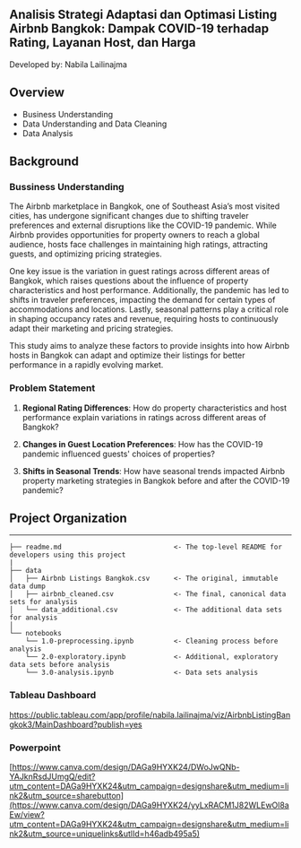 ## **Analisis Strategi Adaptasi dan Optimasi Listing Airbnb Bangkok:** Dampak COVID-19 terhadap Rating, Layanan Host, dan Harga

Developed by: Nabila Lailinajma

## Overview
- Business Understanding
- Data Understanding and Data Cleaning
- Data Analysis

## Background
### Bussiness Understanding
The Airbnb marketplace in Bangkok, one of Southeast Asia’s most visited cities, has undergone significant changes due to shifting traveler preferences and external disruptions like the COVID-19 pandemic. While Airbnb provides opportunities for property owners to reach a global audience, hosts face challenges in maintaining high ratings, attracting guests, and optimizing pricing strategies.

One key issue is the variation in guest ratings across different areas of Bangkok, which raises questions about the influence of property characteristics and host performance. Additionally, the pandemic has led to shifts in traveler preferences, impacting the demand for certain types of accommodations and locations. Lastly, seasonal patterns play a critical role in shaping occupancy rates and revenue, requiring hosts to continuously adapt their marketing and pricing strategies.

This study aims to analyze these factors to provide insights into how Airbnb hosts in Bangkok can adapt and optimize their listings for better performance in a rapidly evolving market.

### Problem Statement
1. **Regional Rating Differences**: How do property characteristics and host performance explain variations in ratings across different areas of Bangkok?

2. **Changes in Guest Location Preferences**: How has the COVID-19 pandemic influenced guests' choices of properties?

3. **Shifts in Seasonal Trends**: How have seasonal trends impacted Airbnb property marketing strategies in Bangkok before and after the COVID-19 pandemic?

## Project Organization
------------

    ├── readme.md                            <- The top-level README for developers using this project
    |
    ├── data
    │   ├── Airbnb Listings Bangkok.csv      <- The original, immutable data dump
    │   ├── airbnb_cleaned.csv               <- The final, canonical data sets for analysis
    │   └── data_additional.csv              <- The additional data sets for analysis
    │
    └── notebooks   
        └── 1.0-preprocessing.ipynb          <- Cleaning process before analysis
        └── 2.0-exploratory.ipynb            <- Additional, exploratory data sets before analysis
        └── 3.0-analysis.ipynb               <- Data sets analysis
    

### Tableau Dashboard
https://public.tableau.com/app/profile/nabila.lailinajma/viz/AirbnbListingBangkok3/MainDashboard?publish=yes

### Powerpoint
[https://www.canva.com/design/DAGa9HYXK24/DWoJwQNb-YAJknRsdJUmgQ/edit?utm_content=DAGa9HYXK24&utm_campaign=designshare&utm_medium=link2&utm_source=sharebutton](https://www.canva.com/design/DAGa9HYXK24/yyLxRACM1J82WLEwOl8aEw/view?utm_content=DAGa9HYXK24&utm_campaign=designshare&utm_medium=link2&utm_source=uniquelinks&utlId=h46adb495a5)
